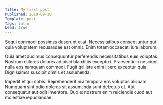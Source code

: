```yaml
---
Title: My first post
Published: 2019-09-10
Template: post
Tags: intro
Lead: true
---
```


Sequi commodi possimus deserunt et at. Necessitatibus consequuntur qui quia voluptatem recusandae est omnis. Enim totam occaecati iure laborum.

Quia amet ducimus consequuntur perferendis necessitatibus eum voluptas. Nostrum dolores dolores adipisci blanditiis excepturi. Praesentium nesciunt nulla eos numquam commodi. Fugit qui iste enim libero excepturi quia. Dignissimos suscipit omnis et assumenda.

Impedit et qui nobis. Reprehenderit nisi tempora eos voluptas aliquam. Numquam sint odio dolores sit assumenda sunt delectus et. Aut consequatur aut odit inventore. Quo et nostrum enim reiciendis quod aut molestiae repudiandae.